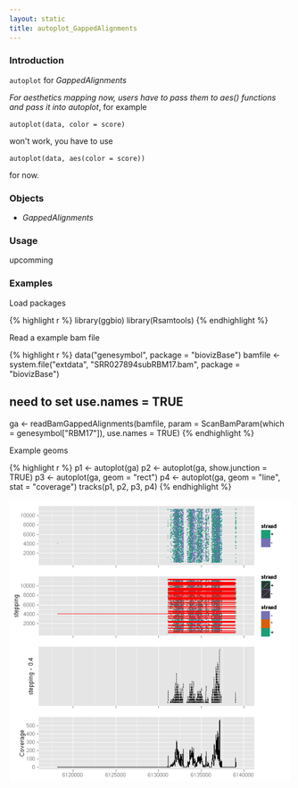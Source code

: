 ```yaml
---
layout: static
title: autoplot_GappedAlignments
---
```





### Introduction

`autoplot` for *GappedAlignments*

_For aesthetics mapping now, users have to pass them to aes() functions and
pass it into autoplot_, for example
    
	autoplot(data, color = score)
	
won't work, you have to use 

    autoplot(data, aes(color = score))
	
for now.	

### Objects
  * *GappedAlignments*
  
### Usage
  upcomming

### Examples
Load packages


{% highlight r %}
library(ggbio)
library(Rsamtools)
{% endhighlight %}




Read a example bam file


{% highlight r %}
data("genesymbol", package = "biovizBase")
bamfile <- system.file("extdata", "SRR027894subRBM17.bam", package = "biovizBase")
## need to set use.names = TRUE
ga <- readBamGappedAlignments(bamfile, param = ScanBamParam(which = genesymbol["RBM17"]), 
    use.names = TRUE)
{% endhighlight %}




Example geoms


{% highlight r %}
p1 <- autoplot(ga)
p2 <- autoplot(ga, show.junction = TRUE)
p3 <- autoplot(ga, geom = "rect")
p4 <- autoplot(ga, geom = "line", stat = "coverage")
tracks(p1, p2, p3, p4)
{% endhighlight %}

![plot of chunk exp](autoplot_GappedAlignments-exp.png) 


